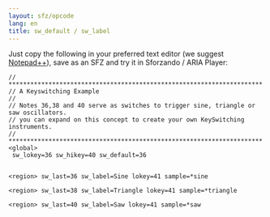 ```yaml
---
layout: sfz/opcode
lang: en
title: sw_default / sw_label
---
```

Just copy the following in your preferred text editor (we suggest [Notepad++](https://notepad-plus-plus.org/)),
save as an SFZ and try it in Sforzando / ARIA Player:

```
// **********************************************************************
// A Keyswitching Example
//
// Notes 36,38 and 40 serve as switches to trigger sine, triangle or saw oscillators.
// you can expand on this concept to create your own KeySwitching instruments.
// **********************************************************************
<global>
 sw_lokey=36 sw_hikey=40 sw_default=36


<region> sw_last=36 sw_label=Sine lokey=41 sample=*sine

<region> sw_last=38 sw_label=Triangle lokey=41 sample=*triangle

<region> sw_last=40 sw_label=Saw lokey=41 sample=*saw
```
